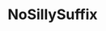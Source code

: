 ---
title: NoSillySuffix
crosslinks:
- EarthFans
- FoodFans
- MapFans
- CarFans
- MilitaryFans
- HistoryFans
- CityFans
- AbandonedFans
- WarshipFans
- SkyFans
- AlbumartFans
- MovieposterFans
- SpaceFans
- ArchitectureFans
- QuotesFans
- RoomFans
- AnimalFans
- RuralFans
- ExposureFans
- ArtFans
---